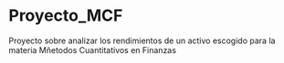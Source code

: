 # Proyecto_MCF
Proyecto sobre analizar los rendimientos de un activo escogido para la materia Mñetodos Cuantitativos en Finanzas 
